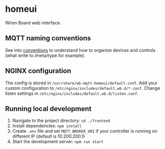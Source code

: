 # homeui

Wiren Board web interface.

## MQTT naming conventions

See into [conventions](https://github.com/wirenboard/conventions/blob/main/README.md) to understand how to organize devices and controls (what write to /meta/type for example).

## NGINX configuration

The config is stored in `/usr/share/wb-mqtt-homeui/default.conf`.
Add your custom configuration to `/etc/nginx/includes/default.wb.d/*.conf`.
Change listen settings in `/etc/nginx/includes/default.wb.d/listen.conf`.

## Running local development

1. Navigate to the project directory: `cd ./frontend`
2. Install dependencies: `npm install`
3. Create `.env` file and set `MQTT_BROKER_URI` if your controller is running on different IP (default is 10.200.200.1)
4. Start the development server: `npm run start`
